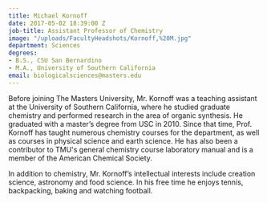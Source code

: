 ```yaml
---
title: Michael Kornoff
date: 2017-05-02 18:39:00 Z
job-title: Assistant Professor of Chemistry
image: "/uploads/FacultyHeadshots/Kornoff,%20M.jpg"
department: Sciences
degrees:
- B.S., CSU San Bernardino
- M.A., University of Southern California
email: biologicalsciences@masters.edu
---
```


Before joining The Masters University, Mr. Kornoff was a teaching assistant at the University of Southern California, where he studied graduate chemistry and performed research in the area of organic synthesis. He graduated with a master’s degree from USC in 2010. Since that time, Prof. Kornoff has taught numerous chemistry courses for the department, as well as courses in physical science and earth science. He has also been a contributor to TMU's general chemistry course laboratory manual and is a member of the American Chemical Society.

In addition to chemistry, Mr. Kornoff’s intellectual interests include creation science, astronomy and food science. In his free time he enjoys tennis, backpacking, baking and watching football.